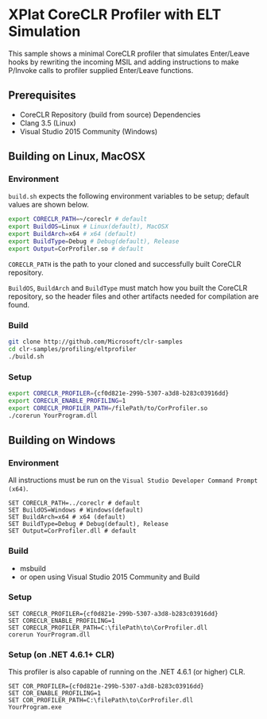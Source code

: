 XPlat CoreCLR Profiler with ELT Simulation
==========================================

This sample shows a minimal CoreCLR profiler that simulates Enter/Leave hooks by rewriting the incoming MSIL and adding instructions to make P/Invoke calls to profiler supplied Enter/Leave functions.

Prerequisites
-------------

* CoreCLR Repository (build from source) Dependencies
* Clang 3.5  (Linux)
* Visual Studio 2015 Community (Windows)

Building on Linux, MacOSX
-------------------------

### Environment

``build.sh`` expects the following environment variables to be setup; default values are shown below.

```bash
export CORECLR_PATH=~/coreclr # default
export BuildOS=Linux # Linux(default), MacOSX
export BuildArch=x64 # x64 (default)
export BuildType=Debug # Debug(default), Release
export Output=CorProfiler.so # default
```

``CORECLR_PATH`` is the path to your cloned and successfully built CoreCLR repository.

``BuildOS``, ``BuildArch`` and ``BuildType`` must match how you built the CoreCLR repository, so the header files and other artifacts needed for compilation are found.

### Build

```bash
git clone http://github.com/Microsoft/clr-samples
cd clr-samples/profiling/eltprofiler
./build.sh
```

### Setup

```bash
export CORECLR_PROFILER={cf0d821e-299b-5307-a3d8-b283c03916dd}
export CORECLR_ENABLE_PROFILING=1
export CORECLR_PROFILER_PATH=/filePath/to/CorProfiler.so
./corerun YourProgram.dll
```

Building on Windows
-------------------

### Environment

All instructions must be run on the ``Visual Studio Developer Command Prompt (x64)``.

```batch
SET CORECLR_PATH=../coreclr # default
SET BuildOS=Windows # Windows(default)
SET BuildArch=x64 # x64 (default)
SET BuildType=Debug # Debug(default), Release
SET Output=CorProfiler.dll # default
```

### Build

* msbuild
* or open using Visual Studio 2015 Community and Build

### Setup

```batch
SET CORECLR_PROFILER={cf0d821e-299b-5307-a3d8-b283c03916dd}
SET CORECLR_ENABLE_PROFILING=1
SET CORECLR_PROFILER_PATH=C:\filePath\to\CorProfiler.dll
corerun YourProgram.dll
```

### Setup (on .NET 4.6.1+ CLR)

This profiler is also capable of running on the .NET 4.6.1 (or higher) CLR.

```batch
SET COR_PROFILER={cf0d821e-299b-5307-a3d8-b283c03916dd}
SET COR_ENABLE_PROFILING=1
SET COR_PROFILER_PATH=C:\filePath\to\CorProfiler.dll
YourProgram.exe
```
